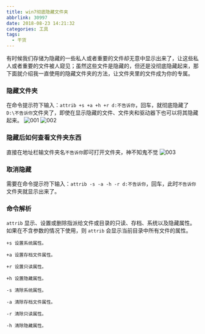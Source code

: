 ```yaml
---
title: win7彻底隐藏文件夹
abbrlink: 30997
date: 2018-08-23 14:21:32
categories: 工具
tags:
  - 干货
---
```


有时候我们存储为隐藏的一些私人或者重要的文件却无意中显示出来了，让这些私人或者重要的文件被人窥见；虽然这些文件是隐藏的，但还是没彻底隐藏起来，那下面就介绍我一直使用的隐藏文件夹的方法，让文件夹里的文件成为你的专属。

### 隐藏文件夹
在命令提示符下输入：`attrib +s +a +h +r d:不告诉你`，回车，就彻底隐藏了`D:\不告诉你`文件夹了，即使在显示隐藏的文件、文件夹和驱动器下也可以将其隐藏起来。
![001](30997/001.png)
![002](30997/002.png)
### 隐藏后如何查看文件夹东西
直接在地址栏输文件夹名`不告诉你`即可打开文件夹，神不知鬼不觉
![003](30997/003.png)

### 取消隐藏
需要在命令提示符下输入：`attrib -s -a -h -r d:不告诉你`，回车，此时`不告诉你`文件夹就显示出来了。

### 命令解析
`attrib` 显示、设置或删除指派给文件或目录的只读、存档、系统以及隐藏属性。如果在不含参数的情况下使用，则 `attrib` 会显示当前目录中所有文件的属性。
```
+s 设置系统属性。

+a 设置存档文件属性。

+r 设置只读属性。

+h 设置隐藏属性。

-s 清除系统属性。

-a 清除存档文件属性。

-r 清除只读属性。

-h 清除隐藏属性。
```